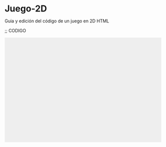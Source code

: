 # Juego-2D
Guia y edición del código de un juego en 2D HTML

;; CODIGO


<!DOCTYPE html>
<html>
<head>
    <meta charset="utf-8" />
    <title>Gamedev Canvas Workshop - lesson 1: create the Canvas and draw on it</title>
    <style>* { padding: 0; margin: 0; } canvas { background: #eee; display: block; margin: 0 auto; }</style>
</head>
<body>

<canvas id="myCanvas" width="480" height="320"></canvas>

<script>
    var canvas = document.getElementById("myCanvas");
    var ctx = canvas.getContext("2d");
    ctx.beginPath();
    ctx.rect(20, 40, 50, 50);
    ctx.fillStyle = "#FF0000";
    ctx.fill();
    ctx.closePath();
    ctx.beginPath();
    ctx.arc(240, 160, 20, 0, Math.PI*2, false);
    ctx.fillStyle = "green";
    ctx.fill();
    ctx.closePath();
    ctx.beginPath();
    ctx.rect(160, 10, 100, 40);
    ctx.strokeStyle = "rgba(0, 0, 255, 0.5)";
    ctx.stroke();
    ctx.closePath();
</script>

</body>
</html>
